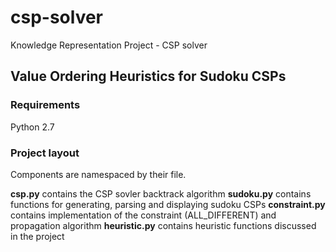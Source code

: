 csp-solver
==========

Knowledge Representation Project - CSP solver

## Value Ordering Heuristics for Sudoku CSPs

### Requirements
Python 2.7

### Project layout
Components are namespaced by their file.

**csp.py** contains the CSP sovler backtrack algorithm
**sudoku.py** contains functions for generating, parsing and displaying sudoku CSPs
**constraint.py** contains implementation of the constraint (ALL_DIFFERENT) and propagation algorithm
**heuristic.py** contains heuristic functions discussed in the project


